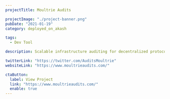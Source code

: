 ```yaml
---
projectTitle: Moultrie Audits

projectImage: "./project-banner.png"
pubDate: "2021-01-19"
category: deployed_on_akash

tags:
  - Dev Tool

description: Scalable infrastructure auditing for decentralized protocols <br/> <br/>

twitterLink: "https://twitter.com/AuditsMoultrie"
websiteLink: "https://www.moultrieaudits.com/"

ctaButton:
  label: View Project
  link: "https://www.moultrieaudits.com/"
  enable: true
---
```


